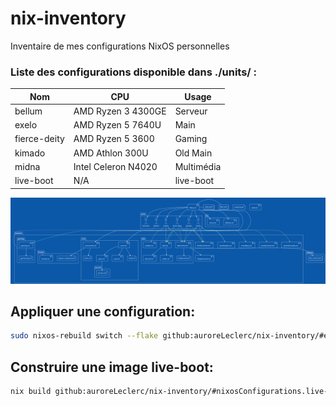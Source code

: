 # nix-inventory
Inventaire de mes configurations NixOS personnelles

### Liste des configurations disponible dans ./units/ :
| Nom | CPU | Usage |
| --- | --- | ----- |
| bellum | AMD Ryzen 3 4300GE | Serveur |
| exelo | AMD Ryzen 5 7640U | Main |
| fierce-deity | AMD Ryzen 5 3600 | Gaming |
| kimado | AMD Athlon 300U | Old Main |
| midna | Intel Celeron N4020 | Multimédia |
| live-boot | N/A | live-boot |

![UML](./utilities/inventory.svg)

## Appliquer une configuration:
```bash
sudo nixos-rebuild switch --flake github:auroreLeclerc/nix-inventory/#exelo --upgrade-all --impure
```
## Construire une image live-boot:
```bash
nix build github:auroreLeclerc/nix-inventory/#nixosConfigurations.live-boot.config.system.build.isoImage
```